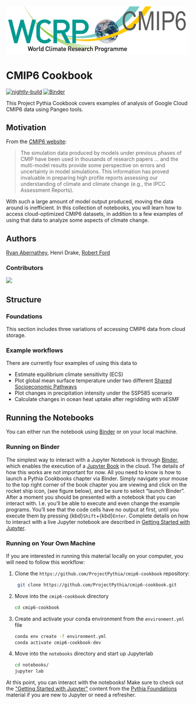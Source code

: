 <img src="notebooks/images/cmip6-logo.webp" width=500 alt="CMIP6 logo"></img>

# CMIP6 Cookbook

[![nightly-build](https://github.com/ProjectPythia/cmip6-cookbook/actions/workflows/nightly-build.yaml/badge.svg)](https://github.com/ProjectPythia/cmip6-cookbook/actions/workflows/nightly-build.yaml)
[![Binder](https://binder.projectpythia.org/badge_logo.svg)](https://binder.projectpythia.org/v2/gh/ProjectPythia/cmip6-cookbook.git/main)

This Project Pythia Cookbook covers examples of analysis of Google Cloud CMIP6 data using Pangeo tools.

## Motivation

From the [CMIP6 website](https://esgf-node.llnl.gov/projects/cmip6/):

> The simulation data produced by models under previous phases of CMIP have been used in thousands of research papers ... and the multi-model results provide some perspective on errors and uncertainty in model simulations. This information has proved invaluable in preparing high profile reports assessing our understanding of climate and climate change (e.g., the IPCC Assessment Reports).

With such a large amount of model output produced, moving the data around is inefficient. In this collection of notebooks, you will learn how to access cloud-optimized CMIP6 datasets, in addition to a few examples of using that data to analyze some aspects of climate change.

## Authors

[Ryan Abernathey](https://github.com/rabernat), Henri Drake, [Robert Ford](https://github.com/r-ford)

### Contributors

<a href="https://github.com/ProjectPythia/cmip6-cookbook/graphs/contributors">
  <img src="https://contrib.rocks/image?repo=ProjectPythia/cmip6-cookbook" />
</a>

## Structure

### Foundations

This section includes three variations of accessing CMIP6 data from cloud storage.

### Example workflows

There are currently four examples of using this data to 
- Estimate equilibrium climate sensitivity (ECS)
- Plot global mean surface temperature under two different [Shared Socioeconomic Pathways](https://unece.org/fileadmin/DAM/energy/se/pdfs/CSE/PATHWAYS/2019/ws_Consult_14_15.May.2019/supp_doc/SSP2_Overview.pdf)
- Plot changes in precipitation intensity under the SSP585 scenario
- Calculate changes in ocean heat uptake after regridding with xESMF

## Running the Notebooks
You can either run the notebook using [Binder](https://binder.projectpythia.org) or on your local machine.

### Running on Binder

The simplest way to interact with a Jupyter Notebook is through
[Binder](https://binder.projectpythia.org), which enables the execution of a
[Jupyter Book](https://jupyterbook.org) in the cloud. The details of how this works are not
important for now. All you need to know is how to launch a Pythia
Cookbooks chapter via Binder. Simply navigate your mouse to
the top right corner of the book chapter you are viewing and click
on the rocket ship icon, (see figure below), and be sure to select
“launch Binder”. After a moment you should be presented with a
notebook that you can interact with. I.e. you’ll be able to execute
and even change the example programs. You’ll see that the code cells
have no output at first, until you execute them by pressing
{kbd}`Shift`\+{kbd}`Enter`. Complete details on how to interact with
a live Jupyter notebook are described in [Getting Started with
Jupyter](https://foundations.projectpythia.org/foundations/getting-started-jupyter.html).

### Running on Your Own Machine
If you are interested in running this material locally on your computer, you will need to follow this workflow:

1. Clone the `https://github.com/ProjectPythia/cmip6-cookbook` repository:

   ```bash
    git clone https://github.com/ProjectPythia/cmip6-cookbook.git
    ```  
1. Move into the `cmip6-cookbook` directory
    ```bash
    cd cmip6-cookbook
    ```  
1. Create and activate your conda environment from the `environment.yml` file
    ```bash
    conda env create -f environment.yml
    conda activate cmip6-cookbook-dev
    ```  
1.  Move into the `notebooks` directory and start up Jupyterlab
    ```bash
    cd notebooks/
    jupyter lab
    ```

At this point, you can interact with the notebooks! Make sure to check out the ["Getting Started with Jupyter"](https://foundations.projectpythia.org/foundations/getting-started-jupyter.html) content from the [Pythia Foundations](https://foundations.projectpythia.org/landing-page.html) material if you are new to Jupyter or need a refresher.
